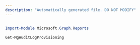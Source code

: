 ```yaml
---
description: "Automatically generated file. DO NOT MODIFY"
---
```


```powershell

Import-Module Microsoft.Graph.Reports

Get-MgAuditLogProvisioning

```
